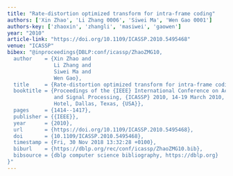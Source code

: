 ```yaml
---
title: "Rate-distortion optimized transform for intra-frame coding"
authors: ['Xin Zhao', 'Li Zhang 0006', 'Siwei Ma', 'Wen Gao 0001']
authors-key: ['zhaoxin', 'zhangli', 'masiwei', 'gaowen']
year: "2010"
article-link: "https://doi.org/10.1109/ICASSP.2010.5495468"
venue: "ICASSP"
bibex: "@inproceedings{DBLP:conf/icassp/ZhaoZMG10,
  author    = {Xin Zhao and
               Li Zhang and
               Siwei Ma and
               Wen Gao},
  title     = {Rate-distortion optimized transform for intra-frame coding},
  booktitle = {Proceedings of the {IEEE} International Conference on Acoustics, Speech,
               and Signal Processing, {ICASSP} 2010, 14-19 March 2010, Sheraton Dallas
               Hotel, Dallas, Texas, {USA}},
  pages     = {1414--1417},
  publisher = {{IEEE}},
  year      = {2010},
  url       = {https://doi.org/10.1109/ICASSP.2010.5495468},
  doi       = {10.1109/ICASSP.2010.5495468},
  timestamp = {Fri, 30 Nov 2018 13:32:28 +0100},
  biburl    = {https://dblp.org/rec/conf/icassp/ZhaoZMG10.bib},
  bibsource = {dblp computer science bibliography, https://dblp.org}
}"
---
```

